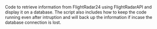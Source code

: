 Code to retrieve information from FlightRadar24 using FlightRadarAPI and display it on a database. The script also includes how to keep the code running even after intruption and will back up the information if incase the database connection is lost.
